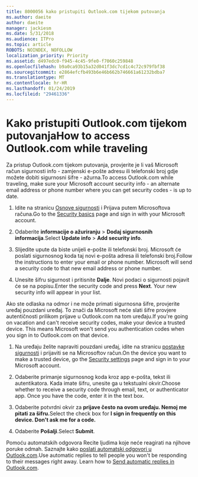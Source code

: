 ```yaml
---
title: 8000056 kako pristupiti Outlook.com tijekom putovanja
ms.author: daeite
author: daeite
manager: jackiesm
ms.date: 5/31/2018
ms.audience: ITPro
ms.topic: article
ROBOTS: NOINDEX, NOFOLLOW
localization_priority: Priority
ms.assetid: d497edc0-f945-4c45-9fe0-f7060c259848
ms.openlocfilehash: b9a0ca93b15a32d041f3dc7cd1c4c72c979fbf38
ms.sourcegitcommit: e2864efcfb493b6e46b662b746661a61232bdba7
ms.translationtype: MT
ms.contentlocale: hr-HR
ms.lasthandoff: 01/24/2019
ms.locfileid: "29461336"
---
```

# <a name="how-to-access-outlookcom-while-traveling"></a><span data-ttu-id="32482-102">Kako pristupiti Outlook.com tijekom putovanja</span><span class="sxs-lookup"><span data-stu-id="32482-102">How to access Outlook.com while traveling</span></span>

<span data-ttu-id="32482-103">Za pristup Outlook.com tijekom putovanja, provjerite je li vaš Microsoft račun sigurnosti info - zamjenski e-pošte adresu ili telefonski broj gdje možete dobiti sigurnosni šifre - ažurna.</span><span class="sxs-lookup"><span data-stu-id="32482-103">To access Outlook.com while traveling, make sure your Microsoft account security info - an alternate email address or phone number where you can get security codes - is up to date.</span></span>
  
1. <span data-ttu-id="32482-104">Idite na stranicu [Osnove sigurnosti](https://go.microsoft.com/fwlink/p/?linkid=842325) i Prijava putem Microsoftova računa.</span><span class="sxs-lookup"><span data-stu-id="32482-104">Go to the [Security basics](https://go.microsoft.com/fwlink/p/?linkid=842325) page and sign in with your Microsoft account.</span></span> 
    
2. <span data-ttu-id="32482-105">Odaberite **informacije o ažuriranju** \> **Dodaj sigurnosnih informacija**.</span><span class="sxs-lookup"><span data-stu-id="32482-105">Select **Update info** \> **Add security info**.</span></span> 
    
3. <span data-ttu-id="32482-p101">Slijedite upute da biste unijeli e-pošte ili telefonski broj. Microsoft će poslati sigurnosnog koda taj novi e-pošta adresa ili telefonski broj.</span><span class="sxs-lookup"><span data-stu-id="32482-p101">Follow the instructions to enter your email or phone number. Microsoft will send a security code to that new email address or phone number.</span></span>
    
4. <span data-ttu-id="32482-p102">Unesite šifru sigurnost i pritisnite **Dalje**. Novi podaci o sigurnosti pojavit će se na popisu.</span><span class="sxs-lookup"><span data-stu-id="32482-p102">Enter the security code and press **Next**. Your new security info will appear in your list.</span></span> 
    
<span data-ttu-id="32482-p103">Ako ste odlaska na odmor i ne može primati sigurnosna šifre, provjerite uređaj pouzdani uređaj. To znači da Microsoft neće slati šifre provjere autentičnosti prilikom prijave u Outlook.com na tom uređaju.</span><span class="sxs-lookup"><span data-stu-id="32482-p103">If you're going on vacation and can't receive security codes, make your device a trusted device. This means Microsoft won't send you authentication codes when you sign in to Outlook.com on that device.</span></span>
  
1. <span data-ttu-id="32482-112">Na uređaju želite napraviti pouzdani uređaj, idite na stranicu [postavke sigurnosti](https://go.microsoft.com/fwlink/p/?linkid=2002000&amp;clcid=0x409) i prijaviti se na Microsoftov račun.</span><span class="sxs-lookup"><span data-stu-id="32482-112">On the device you want to make a trusted device, go the [Security settings](https://go.microsoft.com/fwlink/p/?linkid=2002000&amp;clcid=0x409) page and sign in to your Microsoft account.</span></span> 
    
2. <span data-ttu-id="32482-p104">Odaberite primanje sigurnosnog koda kroz app e-pošta, tekst ili autentikatora. Kada imate šifru, unesite ga u tekstualni okvir.</span><span class="sxs-lookup"><span data-stu-id="32482-p104">Choose whether to receive a security code through email, text, or authenticator app. Once you have the code, enter it in the text box.</span></span>
    
3. <span data-ttu-id="32482-115">Odaberite potvrdni okvir za **prijave često na ovom uređaju. Nemoj me pitati za šifru.**</span><span class="sxs-lookup"><span data-stu-id="32482-115">Select the check box for **I sign in frequently on this device. Don't ask me for a code.**</span></span>
    
4. <span data-ttu-id="32482-116">Odaberite **Pošalji**.</span><span class="sxs-lookup"><span data-stu-id="32482-116">Select **Submit**.</span></span> 
    
<span data-ttu-id="32482-p105">Pomoću automatskih odgovora Recite ljudima koje neće reagirati na njihove poruke odmah. Saznajte kako [poslati automatski odgovori u Outlook.com](https://go.microsoft.com/fwlink/p/?linkid=2002100&amp;clcid=0x409).</span><span class="sxs-lookup"><span data-stu-id="32482-p105">Use automatic replies to tell people you won't be responding to their messages right away. Learn how to [Send automatic replies in Outlook.com](https://go.microsoft.com/fwlink/p/?linkid=2002100&amp;clcid=0x409).</span></span>
  

